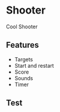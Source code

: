 # Shooter

Cool Shooter

## Features

- Targets
- Start and restart
- Score
- Sounds
- Timer

## Test